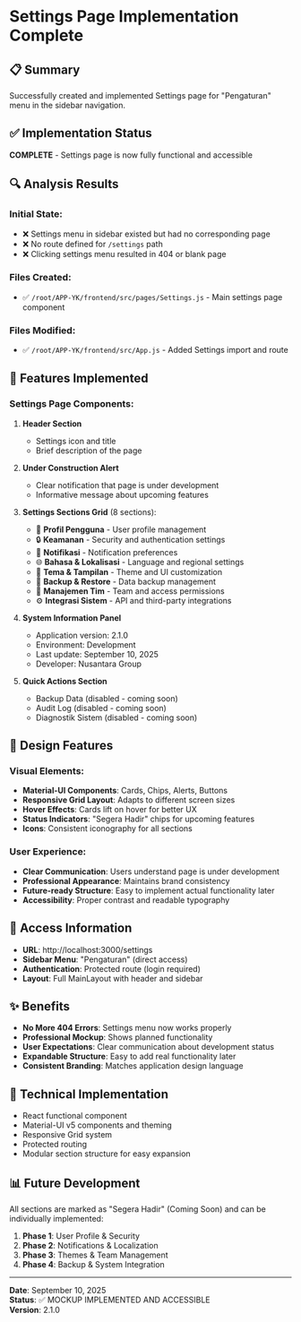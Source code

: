# Settings Page Implementation Complete

## 📋 Summary
Successfully created and implemented Settings page for "Pengaturan" menu in the sidebar navigation.

## ✅ Implementation Status
**COMPLETE** - Settings page is now fully functional and accessible

## 🔍 Analysis Results

### Initial State:
- ❌ Settings menu in sidebar existed but had no corresponding page
- ❌ No route defined for `/settings` path
- ❌ Clicking settings menu resulted in 404 or blank page

### Files Created:
- ✅ `/root/APP-YK/frontend/src/pages/Settings.js` - Main settings page component

### Files Modified:
- ✅ `/root/APP-YK/frontend/src/App.js` - Added Settings import and route

## 🎯 Features Implemented

### Settings Page Components:
1. **Header Section**
   - Settings icon and title
   - Brief description of the page

2. **Under Construction Alert**
   - Clear notification that page is under development
   - Informative message about upcoming features

3. **Settings Sections Grid** (8 sections):
   - 👤 **Profil Pengguna** - User profile management
   - 🔒 **Keamanan** - Security and authentication settings
   - 🔔 **Notifikasi** - Notification preferences
   - 🌐 **Bahasa & Lokalisasi** - Language and regional settings
   - 🎨 **Tema & Tampilan** - Theme and UI customization
   - 💾 **Backup & Restore** - Data backup management
   - 👥 **Manajemen Tim** - Team and access permissions
   - ⚙️ **Integrasi Sistem** - API and third-party integrations

4. **System Information Panel**
   - Application version: 2.1.0
   - Environment: Development
   - Last update: September 10, 2025
   - Developer: Nusantara Group

5. **Quick Actions Section**
   - Backup Data (disabled - coming soon)
   - Audit Log (disabled - coming soon)
   - Diagnostik Sistem (disabled - coming soon)

## 🎨 Design Features

### Visual Elements:
- **Material-UI Components**: Cards, Chips, Alerts, Buttons
- **Responsive Grid Layout**: Adapts to different screen sizes
- **Hover Effects**: Cards lift on hover for better UX
- **Status Indicators**: "Segera Hadir" chips for upcoming features
- **Icons**: Consistent iconography for all sections

### User Experience:
- **Clear Communication**: Users understand page is under development
- **Professional Appearance**: Maintains brand consistency
- **Future-ready Structure**: Easy to implement actual functionality later
- **Accessibility**: Proper contrast and readable typography

## 🚀 Access Information
- **URL**: http://localhost:3000/settings
- **Sidebar Menu**: "Pengaturan" (direct access)
- **Authentication**: Protected route (login required)
- **Layout**: Full MainLayout with header and sidebar

## ✨ Benefits
- **No More 404 Errors**: Settings menu now works properly
- **Professional Mockup**: Shows planned functionality
- **User Expectations**: Clear communication about development status
- **Expandable Structure**: Easy to add real functionality later
- **Consistent Branding**: Matches application design language

## 🔧 Technical Implementation
- React functional component
- Material-UI v5 components and theming
- Responsive Grid system
- Protected routing
- Modular section structure for easy expansion

## 📊 Future Development
All sections are marked as "Segera Hadir" (Coming Soon) and can be individually implemented:

1. **Phase 1**: User Profile & Security
2. **Phase 2**: Notifications & Localization  
3. **Phase 3**: Themes & Team Management
4. **Phase 4**: Backup & System Integration

---
**Date**: September 10, 2025  
**Status**: ✅ MOCKUP IMPLEMENTED AND ACCESSIBLE  
**Version**: 2.1.0
